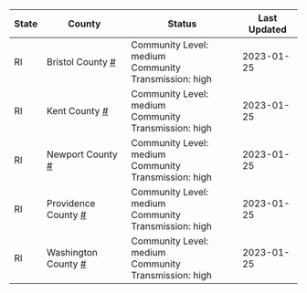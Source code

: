 State | County | Status | Last Updated
--- | --- | --- | --- 
RI | Bristol County <a href="#bristol_county">#</a> | <a name="bristol_county"></a>Community Level: medium<br/>Community Transmission: high | 2023-01-25
RI | Kent County <a href="#kent_county">#</a> | <a name="kent_county"></a>Community Level: medium<br/>Community Transmission: high | 2023-01-25
RI | Newport County <a href="#newport_county">#</a> | <a name="newport_county"></a>Community Level: medium<br/>Community Transmission: high | 2023-01-25
RI | Providence County <a href="#providence_county">#</a> | <a name="providence_county"></a>Community Level: medium<br/>Community Transmission: high | 2023-01-25
RI | Washington County <a href="#washington_county">#</a> | <a name="washington_county"></a>Community Level: medium<br/>Community Transmission: high | 2023-01-25
